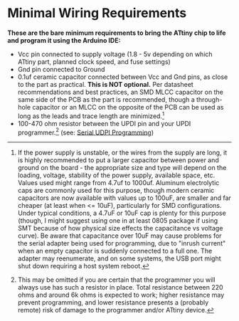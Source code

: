 # Minimal Wiring Requirements

**These are the bare minimum requirements to bring the ATtiny chip to life and program it using the Arduino IDE:**

* Vcc pin connected to supply voltage (1.8 - 5v depending on which ATtiny part, planned clock speed, and fuse settings)
* Gnd pin connected to Ground
* 0.1uf ceramic capacitor connected between Vcc and Gnd pins, as close to the part as practical. **This is NOT optional.** Per datasheet recommendations and best practices, an SMD MLCC capacitor on the same side of the PCB as the part is recommended, though a through-hole capacitor or an MLCC on the opposite of the PCB can be used as long as the leads and trace length are minimized.[^1]
* 100-470 ohm resistor between the UPDI pin and your UPDI programmer.[^2] (see: [Serial UDPI Programming](https://github.com/SpenceKonde/AVR-Guidance/blob/master/UPDI/jtag2updi.md))

[^1]:If the power supply is unstable, or the wires from the supply are long, it is highly recommended to put a larger capacitor between power and ground on the board - the appropriate size and type will depend on the loading, voltage, stability of the power supply, available space, etc. Values used might range from 4.7uf to 1000uf. Aluminum electrolytic caps are commonly used for this purpose, though modern ceramic capacitors are now available with values up to 100uF, are smaller and far cheaper (at least when <= 10uF), particularly for SMD configurations. Under typical conditions, a 4.7uF or 10uF cap is plenty for this purpose (though, I might suggest using one in at least 0805 package if using SMT because of how physical size effects the capacitance vs voltage curve).  Be aware that capacitance over 10uF may cause problems for the serial adapter being used for programming, due to "inrush current" when an empty capacitor is suddenly connected to a full one.  The adapter may reenumerate, and on some systems, the USB port might shut down requiring a host system reboot.
[^2]:This may be omitted if you are certain that the programmer you will always use has such a resistor in place. Total resistance between 220 ohms and around 6k ohms is expected to work; higher resistance may prevent programming, and lower resistance presents a (probably remote) risk of damage to the programmer and/or ATtiny device.
